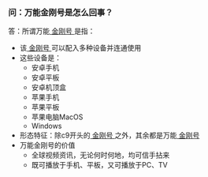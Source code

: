 ### 问：万能金刚号是怎么回事？
答：所谓万能[ 金刚号 ](https://a2zitpro.github.io/web/金刚号)是指：
- 该[ 金刚号 ](https://a2zitpro.github.io/web/金刚号)可以配入多种设备并连通使用
- 这些设备是：<br>
  - 安卓手机
  - 安卓平板
  - 安卓机顶盒
  - 苹果手机
  - 苹果平板
  - 苹果电脑MacOS
  - Windows<br>
- 形态特征：除c9开头的[ 金刚号 ](https://a2zitpro.github.io/web/金刚号)之外，其余都是万能[ 金刚号 ](https://a2zitpro.github.io/web/金刚号)
- 万能金刚号的价值<br>
  - 全球视频资讯，无论何时何地，均可信手拈来
  - 既可播放于手机、平板，又可播放于PC、TV
